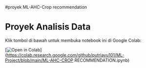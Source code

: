 #proyek ML-AHC-Crop recommendation
# Proyek Analisis Data  

Klik tombol di bawah untuk membuka notebook ini di Google Colab:  

[![Open in Colab](https://colab.research.google.com/assets/colab-badge.svg)](https://colab.research.google.com/github/putriayu101/ML-Project/blob/main/ML-AHC-CROP RECOMMENDATION.ipynb)
